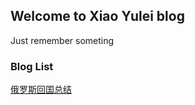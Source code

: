 ## Welcome to Xiao Yulei blog

Just remember someting

### Blog List
[俄罗斯回国总结](docs/backfromRu/backfromRu.md)
